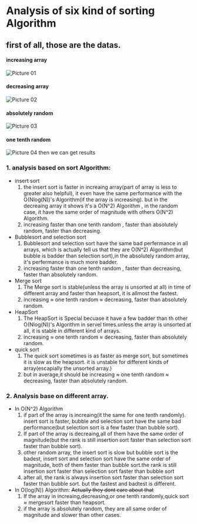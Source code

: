 <!--
 * @Github: https://github.com/Certseeds
 * @Organization: SUSTech
 * @Author: nanoseeds
 * @Date: 2020-02-27 21:41:31
 * @LastEditors: nanoseeds
 * @LastEditTime: 2020-03-02 16:14:57
 -->

# Analysis of six kind of sorting Algorithm

## first of all, those are the datas.

#### increasing array
![Picture 01](./picture_01.png)
#### decreasing array
![Picture 02](./picture_02.png)
#### absolutely random
![Picture 03](./picture_03.png)
#### one tenth random
![Picture 04](./picture_04.png)
then we can get results
### 1. analysis based on sort Algorithm:
  + insert sort
    1. the insert sort is faster in increaing array(part of array is less to greater also helpful), it even have the same performance with the O(Nlog(N))'s Algorithm(if the array is increasing). but in the decreaing array it shows it's a O(N^2) Algorithm , in the random case, it have the same order of magnitude with others O(N^2) Algorithm.
    2. increasing faster than one tenth random , faster than absolutely random, faster than decreasing.
  + Bubblesort and selection sort
    1. Bubblesort and selection sort have the same bad perfermance in all arrays, which is actually tell us that they are O(N^2) Algorithm(but bubble is badder than selection sort),in the absolutely random array, it's perfermance is much more badder.
    2. increasing faster than one tenth random , faster than decreasing, faster than absolutely random.
  + Merge sort
    1. The Merge sort is stable(unless the array is unsorted at all) in time of different array and faster than heapsort, it is allmost the fastest.
    2. increasing ≈ one tenth random ≈ decreasing, faster than absolutely random.
  + HeapSort
    1. The HeapSort is Special becuase it have a few badder than th other O(Nlog(N))'s Algorithm in servel times.unless the array is unsorted at all, it is stable in different kind of arrays.
    2. increasing ≈ one tenth random ≈ decreasing, faster than absolutely random.
  + quick sort 
    1.  The quick sort sometimes is as faster as merge sort, but sometimes it is slow as the heapsort. it is unstable for different kinds of array(escapially the unsorted array.)
    2.  but in average,it should be increasing ≈ one tenth random ≈ decreasing, faster than absolutely random.
### 2. Analysis base on different array.  
  + In  O(N^2) Algorithm
    1. if part of the array is increaing(it the same for one tenth randomly). insert sort is faster, bubble and selection sort have the same bad performance(but selection sort is a few faster than bubble sort).
    2. If part of the array is decreaing,all of them have the same order of magnitude(but the rank is still insertion sort faster than selection sort faster than bubble sort).
    3. other random array, the insert sort is slow but bubble sort is the badest, insert sort and selection sort have the same order of magnitude, both of them faster than bubble sort.the rank is still insertion sort faster than selection sort faster than bubble sort
    4. after all, the rank is always insertion sort faster than selection sort faster than bubble sort. but the fastest and badtest is different.
  + In O(log(N)) Algorithm: ~~Actually they dont care about that~~
    1. If the array in increaing,decreasing,or one tenth randomly,quick sort ≈ mergesort faster than heapsort.
    2. if the array is absolutely random, they are all same order of magnitude and slower than other cases.